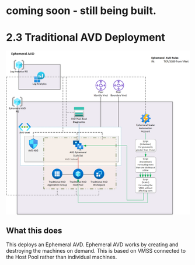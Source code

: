 # coming soon - still being built.

# 2.3 Traditional AVD Deployment

![Infrastructure for Ephemeral AVD](../Diagrams/2_4_EphemeralAVD.png)

## What this does

This deploys an Ephemeral AVD.  Ephemeral AVD works by creating and destroying the machines on demand.  This is based on VMSS connected to the Host Pool rather than individual machines.


